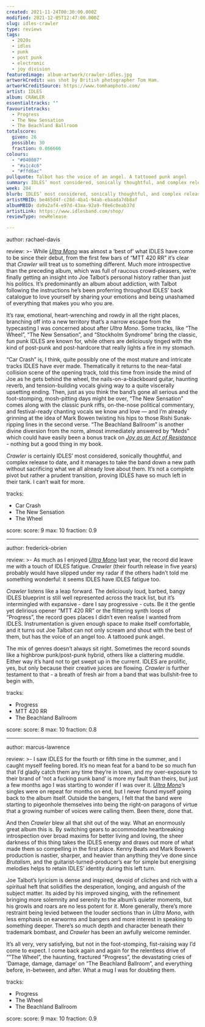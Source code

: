 ```yaml
---
created: 2021-11-24T00:30:00.000Z
modified: 2021-12-05T12:47:00.000Z
slug: idles-crawler
type: reviews
tags:
  - 2020s
  - idles
  - punk
  - post punk
  - electronic
  - joy division
featuredimage: album-artwork/crawler-idles.jpg
artworkCredit: was shot by British photographer Tom Ham.
artworkCreditSource: https://www.tomhamphoto.com/
artist: IDLES
album: CRAWLER
essentialtracks: ""
favouritetracks:
  - Progress
  - The New Sensation
  - The Beachland Ballroom
totalscore:
  given: 26
  possible: 30
  fraction: 0.866666
colours:
  - "#040807"
  - "#a1c4c6"
  - "#ffd6ac"
pullquote: Talbot has the voice of an angel. A tattooed punk angel
summary: IDLES’ most considered, sonically thoughtful, and complex release to date, and it manages to take the band down a new path without sacrificing what we all already love about them.
week: 284
blurb: IDLES’ most considered, sonically thoughtful, and complex release to date, taking the band down a new path while preserving their strengths.
artistMBID: be465d4f-c28d-4ba1-94ab-ebaada7db8af
albumMBID: da9a2af4-e97d-43aa-92a9-f8e6c0eab37d
artistLink: https://www.idlesband.com/shop/
reviewType: newRelease

---
```


author: rachael-davis

review: >-
  While [_Ultra Mono_](/reviews/idles-ultra-mono/) was almost a ‘best of’ what IDLES have come to be since their debut, from the first few bars of “MTT 420 RR” it’s clear that _Crawler_ will treat us to something different. Much more introspective than the preceding album, which was full of raucous crowd-pleasers, we’re finally getting an insight into Joe Talbot’s personal history rather than just his politics. It’s predominantly an album about addiction, with Talbot following the instructions he’s been proferring throughout IDLES’ back catalogue to love yourself by sharing your emotions and being unashamed of everything that makes you who you are.

  It’s raw, emotional, heart-wrenching and rowdy in all the right places, branching off into a new territory that’s a narrow escape from the typecasting I was concerned about after _Ultra Mono_. Some tracks, like “The Wheel”, “The New Sensation”, and “Stockholm Syndrome” bring the classic, fun punk IDLES are known for, while others are deliciously tinged with the kind of post-punk and post-hardcore that really lights a fire in my stomach.

  “Car Crash” is, I think, quite possibly one of the most mature and intricate tracks IDLES have ever made. Thematically it returns to the near-fatal collision scene of the opening track, told this time from inside the mind of Joe as he gets behind the wheel, the nails-on-a-blackboard guitar, haunting reverb, and tension-building vocals giving way to a quite viscerally upsetting ending. Then, just as you think the band’s gone all serious and the foot-stomping, mosh-pitting days might be over, “The New Sensation” comes along with the classic punk riffs, on-the-nose political commentary, and festival-ready chanting vocals we know and love — and I’m already grinning at the idea of Mark Bowen twisting his hips to those Rishi Sunak-ripping lines in the second verse. “The Beachland Ballroom” is another divine diversion from the norm, almost immediately answered by “Meds” which could have easily been a bonus track on [_Joy as an Act of Resistance_](/reviews/idles-joy-as-an-act-of-resistance/) - nothing but a good thing in my book.

  _Crawler_ is certainly IDLES’ most considered, sonically thoughtful, and complex release to date, and it manages to take the band down a new path without sacrificing what we all already love about them. It’s not a complete pivot but rather a prudent transition, proving IDLES have so much left in their tank. I can’t wait for more.

tracks:
  - Car Crash
  - The New Sensation
  - The Wheel

score:
  score: 9
  max: 10
  fraction: 0.9

---

author: frederick-obrien

review: >-
  As much as I enjoyed [_Ultra Mono_](/reviews/idles-ultra-mono/) last year, the record did leave me with a touch of IDLES fatigue. _Crawler_ (their fourth release in five years) probably would have slipped under my radar if the others hadn’t told me something wonderful: it seems IDLES have IDLES fatigue too.

  _Crawler_ listens like a leap forward. The deliciously loud, barbed, bangy IDLES blueprint is still well represented across the track list, but it’s intermingled with expansive - dare I say progressive - cuts. Be it the gentle yet delirious opener “MTT 420 RR” or the flittering synth loops of “Progress”, the record goes places I didn’t even realise I wanted from IDLES. Instrumentation is given enough space to make itself comfortable, and it turns out Joe Talbot can not only scream and shout with the best of them, but has the voice of an angel too. A tattooed punk angel.

  The mix of genres doesn’t always sit right. Sometimes the record sounds like a highbrow punk/post-punk hybrid, others like a clattering muddle. Either way it’s hard not to get swept up in the current. IDLES are prolific, yes, but only because their creative juices are flowing. _Crawler_ is further testament to that - a breath of fresh air from a band that was bullshit-free to begin with.

tracks:
  - Progress
  - MTT 420 RR
  - The Beachland Ballroom

score:
  score: 8
  max: 10
  fraction: 0.8

---

author: marcus-lawrence

review: >-
  I saw IDLES for the fourth or fifth time in the summer, and I caught myself feeling bored. It’s no mean feat for a band to be so much fun that I’d gladly catch them any time they’re in town, and my over-exposure to their brand of ‘not a fucking punk band’ is more my fault than theirs, but just a few months ago I was starting to wonder if I was over it. [_Ultra Mono_](/reviews/idles-ultra-mono/)’s singles were on repeat for months on end, but I never found myself going back to the album itself. Outside the bangers, I felt that the band were starting to pigeonhole themselves into being the right-on paragons of virtue that a growing number of voices were calling them. Been there, done that.

  And then _Crawler_ blew all that shit out of the way. What an enormously great album this is. By switching gears to accommodate heartbreaking introspection over broad maxims for better living and loving, the sheer darkness of this thing takes the IDLES energy and draws out more of what made them so compelling in the first place. Kenny Beats and Mark Bowen’s production is nastier, sharper, and heavier than anything they’ve done since _Brutalism_, and the guitarist-turned-producer’s ear for simple but energising melodies helps to retain IDLES’ identity during this left turn.

  Joe Talbot’s lyricism is dense and inspired, devoid of cliches and rich with a spiritual heft that solidifies the desperation, longing, and anguish of the subject matter. Its aided by his improved singing, with the refinement bringing more solemnity and serenity to the album’s quieter moments, but his growls and roars are no less potent for it. More generally, there’s more restraint being levied between the louder sections than in _Ultra Mono_, with less emphasis on earworms and bangers and more interest in speaking to something deeper. There’s so much depth and character beneath their trademark bombast, and _Crawler_ has been an awfully welcome reminder.

  It’s all very, very satisfying, but not in the foot-stomping, fist-raising way I’d come to expect. I come back again and again for the relentless drive of “”The Wheel”, the haunting, fractured “Progress”, the devastating cries of ‘Damage, damage, damage’ on “The Beachland Ballroom”, and everything before, in-between, and after. What a mug I was for doubting them.

tracks:
  - Progress
  - The Wheel
  - The Beachland Ballroom

score:
  score: 9
  max: 10
  fraction: 0.9
